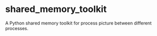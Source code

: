# shared_memory_toolkit
A Python shared memory toolkit for process picture between different processes.
